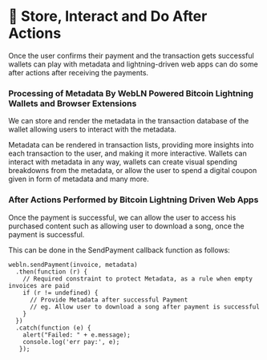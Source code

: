 # 📀 Store, Interact and Do After Actions

Once the user confirms their payment and the transaction gets successful wallets can play with metadata and lightning-driven web apps can do some after actions after receiving the payments.

### Processing of Metadata By WebLN Powered Bitcoin Lightning Wallets and Browser Extensions

We can store and render the metadata in the transaction database of the wallet allowing users to interact with the metadata.

Metadata can be rendered in transaction lists, providing more insights into each transaction to the user, and making it more interactive. Wallets can interact with metadata in any way, wallets can create visual spending breakdowns from the metadata, or allow the user to spend a digital coupon given in form of metadata and many more.

### After Actions Performed by Bitcoin Lightning Driven Web Apps

Once the payment is successful, we can allow the user to access his purchased content such as allowing user to download a song, once the payment is successful.

This can be done in the SendPayment callback function as follows:

```
webln.sendPayment(invoice, metadata)
  .then(function (r) {
    // Required constraint to protect Metadata, as a rule when empty invoices are paid
    if (r != undefined) {
      // Provide Metadata after successful Payment
      // eg. Allow user to download a song after payment is successful
    }
  })
  .catch(function (e) {
    alert("Failed: " + e.message);
    console.log('err pay:', e);
   });
```
